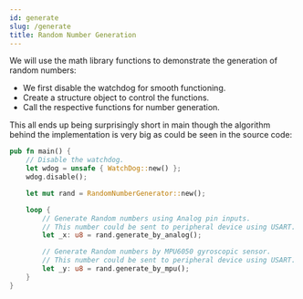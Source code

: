 ```yaml
---
id: generate
slug: /generate
title: Random Number Generation
---
```


We will use the math library functions to demonstrate 
the generation of random numbers:

- We first disable the watchdog for smooth functioning.
- Create a structure object to control the functions.
- Call the respective functions for number generation.

This all ends up being surprisingly short in main though the algorithm behind the implementation is
very big as could be seen in the source code:

```rust
pub fn main() {
    // Disable the watchdog.
    let wdog = unsafe { WatchDog::new() };
    wdog.disable();

    let mut rand = RandomNumberGenerator::new();

    loop {
        // Generate Random numbers using Analog pin inputs.
        // This number could be sent to peripheral device using USART.
        let _x: u8 = rand.generate_by_analog();

        // Generate Random numbers by MPU6050 gyroscopic sensor.
        // This number could be sent to peripheral device using USART.
        let _y: u8 = rand.generate_by_mpu();
    }
}
```

